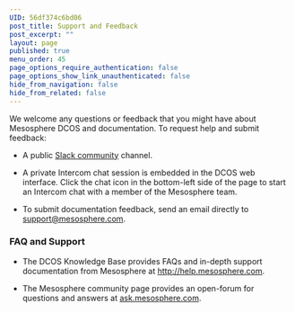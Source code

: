 ```yaml
---
UID: 56df374c6bd06
post_title: Support and Feedback
post_excerpt: ""
layout: page
published: true
menu_order: 45
page_options_require_authentication: false
page_options_show_link_unauthenticated: false
hide_from_navigation: false
hide_from_related: false
---
```

We welcome any questions or feedback that you might have about Mesosphere DCOS and documentation. To request help and submit feedback:

*   A public [Slack community][1] channel.

*   A private Intercom chat session is embedded in the DCOS web interface. Click the chat icon in the bottom-left side of the page to start an Intercom chat with a member of the Mesosphere team.

*   To submit documentation feedback, send an email directly to [support@mesosphere.com][2].

### <a name="dcosfaq"></a>FAQ and Support

*   The DCOS Knowledge Base provides FAQs and in-depth support documentation from Mesosphere at <a href="http://help.mesosphere.com" target="_blank">http://help.mesosphere.com</a>.

*   The Mesosphere community page provides an open-forum for questions and answers at <a href="http://stackoverflow.com/questions/tagged/mesosphere" target="_blank">ask.mesosphere.com</a>.

 [1]: http://chat.mesosphere.com
 [2]: mailto:support@mesosphere.com?subject=Documentation%20feedback